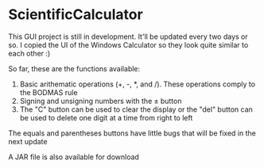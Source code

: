 # ScientificCalculator
This GUI project is still in development. 
It'll be updated every two days or so. 
I copied the UI of the Windows Calculator so they look quite similar to each other :)

So far, these are the functions available: 
1. Basic arithematic operations (+, -, *, and /). These operations comply to the BODMAS rule
2. Signing and unsigning numbers with the ± button
3. The "C" button can be used to clear the display or the "del" button can be used to delete one digit at a time from right to left

The equals and parentheses buttons have little bugs that will be fixed in the next update

A JAR file is also available for download
